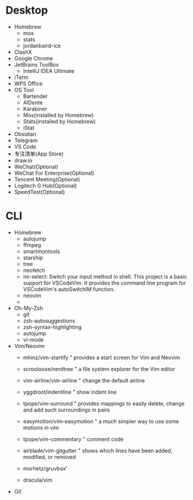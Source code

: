 # Desktop
- Homebrew
	- mos
	- stats
    - jordanbaird-ice
- ClashX
- Google Chrome
- JetBrains ToolBox
	- IntelliJ IDEA Ultimate
- iTerm
- WPS Office
- OS Tool
	- Bartender
	- AlDente
	- Karabiner
	- Mos(installed by Homebrew)
	- Stats(installed by Homebrew)
	- iStat
- Obsidian
- Telegram
- VS Code
- 专注清单(App Store)
- draw.io
- WeChat(Optional)
- WeChat For Enterprise(Optional)
- Tencent Meeting(Optional)
- Logitech G Hub(Optional)
- SpeedTest(Optional)

# CLI
- Homebrew
	- autojump
	- ffmpeg
	- smartmontools
	- starship
	- tree
	- neofetch
	- im-select: Switch your input method in shell. This project is a basic support for VSCodeVim. It provides the command line program for VSCodeVim's autoSwitchIM function.
    - neovim
    - 
- Oh-My-Zsh
	- git
	- zsh-autosuggestions
	- zsh-syntax-highlighting
	- autojump
	- vi-mode 
- Vim/Neovim
	- mhinz/vim-startify               " provides a start screen for Vim and Neovim
	- scrooloose/nerdtree            " a file system explorer for the Vim editor
	- vim-airline/vim-airline          " change the default airline
	- yggdroot/indentline            " show indent line
	- tpope/vim-surround               " provides mappings to easily delete, change and add such surroundings in pairs
	- easymotion/vim-easymotion        " a much simpler way to use some motions in vim
	- tpope/vim-commentary             " comment code
	- airblade/vim-gitgutter           " shows which lines have been added, modified, or removed
 
	- morhetz/gruvbox'
	- dracula/vim
- Git